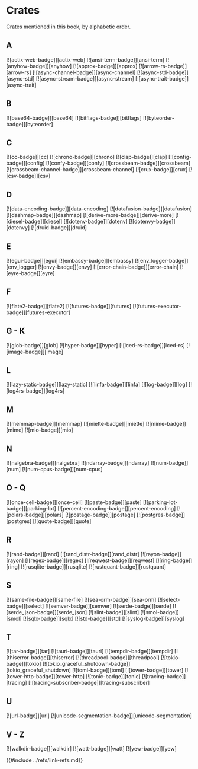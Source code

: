 # Crates

Crates mentioned in this book, by alphabetic order.

## A

[![actix-web-badge]][actix-web]  [![ansi-term-badge]][ansi-term]  [![anyhow-badge]][anyhow]  [![approx-badge]][approx]  [![arrow-rs-badge]][arrow-rs]  [![async-channel-badge]][async-channel]  [![async-std-badge]][async-std]  [![async-stream-badge]][async-stream]  [![async-trait-badge]][async-trait]

## B

[![base64-badge]][base64]  [![bitflags-badge]][bitflags]  [![byteorder-badge]][byteorder]

## C

[![cc-badge]][cc]  [![chrono-badge]][chrono]  [![clap-badge]][clap]  [![config-badge]][config]  [![confy-badge]][confy]  [![crossbeam-badge]][crossbeam]  [![crossbeam-channel-badge]][crossbeam-channel]  [![crux-badge]][crux]  [![csv-badge]][csv]

## D

[![data-encoding-badge]][data-encoding]  [![datafusion-badge]][datafusion]  [![dashmap-badge]][dashmap]  [![derive-more-badge]][derive-more]  [![diesel-badge]][diesel]  [![dotenv-badge]][dotenv]  [![dotenvy-badge]][dotenvy]  [![druid-badge]][druid]

## E

[![egui-badge]][egui]  [![embassy-badge]][embassy]  [![env_logger-badge]][env_logger]  [![envy-badge]][envy]  [![error-chain-badge]][error-chain]  [![eyre-badge]][eyre]

## F

[![flate2-badge]][flate2]  [![futures-badge]][futures]  [![futures-executor-badge]][futures-executor]

## G - K

[![glob-badge]][glob]  [![hyper-badge]][hyper]  [![iced-rs-badge]][iced-rs]  [![image-badge]][image]

## L

[![lazy-static-badge]][lazy-static]  [![linfa-badge]][linfa]  [![log-badge]][log]  [![log4rs-badge]][log4rs]

## M

[![memmap-badge]][memmap]  [![miette-badge]][miette]  [![mime-badge]][mime]  [![mio-badge]][mio]

## N

[![nalgebra-badge]][nalgebra]  [![ndarray-badge]][ndarray]  [![num-badge]][num]  [![num-cpus-badge]][num-cpus]

## O - Q

[![once-cell-badge]][once-cell]  [![paste-badge]][paste]  [![parking-lot-badge]][parking-lot]  [![percent-encoding-badge]][percent-encoding]  [![polars-badge]][polars]  [![postage-badge]][postage]  [![postgres-badge]][postgres]  [![quote-badge]][quote]

## R

[![rand-badge]][rand]  [![rand_distr-badge]][rand_distr]  [![rayon-badge]][rayon]  [![regex-badge]][regex]  [![reqwest-badge]][reqwest]  [![ring-badge]][ring]  [![rusqlite-badge]][rusqlite]  [![rustquant-badge]][rustquant]

## S

[![same-file-badge]][same-file]  [![sea-orm-badge]][sea-orm]  [![select-badge]][select]  [![semver-badge]][semver]  [![serde-badge]][serde]  [![serde_json-badge]][serde_json]  [![slint-badge]][slint]  [![smol-badge]][smol]  [![sqlx-badge]][sqlx]  [![std-badge]][std]  [![syslog-badge]][syslog]

## T

[![tar-badge]][tar]  [![tauri-badge]][tauri]  [![tempdir-badge]][tempdir]  [![thiserror-badge]][thiserror]  [![threadpool-badge]][threadpool]  [![tokio-badge]][tokio]  [![tokio_graceful_shutdown-badge]][tokio_graceful_shutdown]  [![toml-badge]][toml]  [![tower-badge]][tower]  [![tower-http-badge]][tower-http]  [![tonic-badge]][tonic]  [![tracing-badge]][tracing]  [![tracing-subscriber-badge]][tracing-subscriber]

## U

[![url-badge]][url]  [![unicode-segmentation-badge]][unicode-segmentation]

## V - Z

[![walkdir-badge]][walkdir]  [![watt-badge]][watt]  [![yew-badge]][yew]

{{#include ../refs/link-refs.md}}
